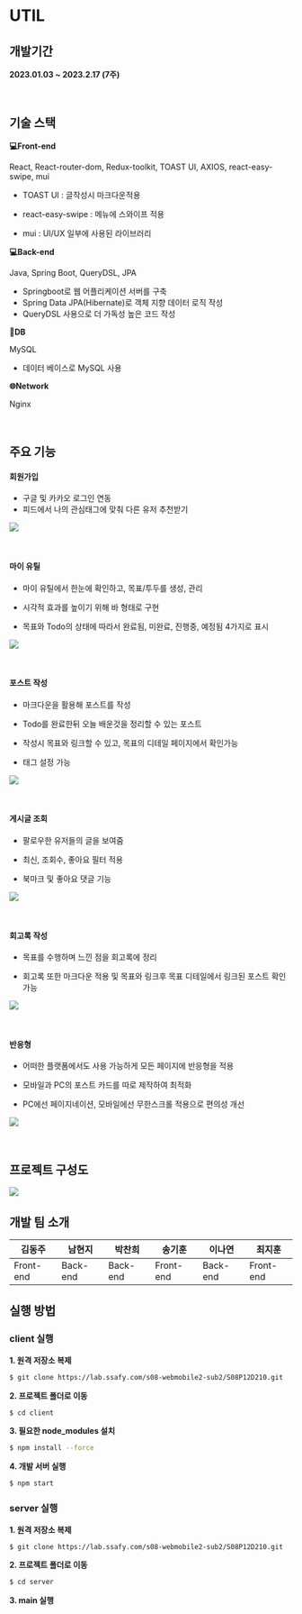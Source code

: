 # UTIL


## 개발기간

**2023.01.03 ~ 2023.2.17 (7주)**

<br>

## 기술 스택


**💻Front-end**

React, React-router-dom, Redux-toolkit, TOAST UI, AXIOS, react-easy-swipe, mui

- TOAST UI : 글작성시 마크다운적용

- react-easy-swipe : 메뉴에 스와이프 적용

- mui : UI/UX 일부에 사용된 라이브러리

**💻Back-end**

Java, Spring Boot, QueryDSL, JPA

- Springboot로 웹 어플리케이션 서버를 구축
- Spring Data JPA(Hibernate)로 객체 지향 데이터 로직 작성
- QueryDSL 사용으로 더 가독성 높은 코드 작성

**💾DB**

MySQL

- 데이터 베이스로 MySQL 사용

**🌐Network**

Nginx

<br>


## 주요 기능


#### 회원가입

- 구글 및 카카오 로그인 연동
- 피드에서 나의 관심태그에 맞춰 다른 유저 추천받기

<img src=https://user-images.githubusercontent.com/108286046/219239768-5d28c9d2-1dfe-4861-a8e4-5870f15e4046.gif></img>

<br>

#### 마이 유틸

- 마이 유틸에서 한눈에 확인하고, 목표/투두를 생성, 관리

- 시각적 효과를 높이기 위해 바 형태로 구현

- 목표와 Todo의 상태에 따라서 완료됨, 미완료, 진행중, 예정됨 4가지로 표시

<img src=https://user-images.githubusercontent.com/108286046/219240978-71e4abaa-2942-4370-ac19-845c998656f7.gif></img>

<br>

#### 포스트 작성

- 마크다운을 활용해 포스트를 작성

- Todo를 완료한뒤 오늘 배운것을 정리할 수 있는 포스트

- 작성시 목표와 링크할 수 있고, 목표의 디테일 페이지에서 확인가능

- 태그 설정 가능

<img src=https://user-images.githubusercontent.com/108286046/219243269-76173488-03af-42ee-aec9-c70c11e7ff36.gif></img>

<br>

#### 게시글 조회

- 팔로우한 유저들의 글을 보여줌

- 최신, 조회수, 좋아요 필터 적용

- 북마크 및 좋아요 댓글 기능

<img src=https://user-images.githubusercontent.com/108286046/219261393-121ec489-972e-41fc-9e49-2b11fb479111.gif></img>

<br>

#### 회고록 작성

- 목표를 수행하며 느낀 점을 회고록에 정리

- 회고록 또한 마크다운 적용 및 목표와 링크후 목표 디테일에서 링크된 포스트 확인 가능

<img src=https://user-images.githubusercontent.com/108286046/219248066-123d5ecd-62c2-4d14-9576-d5884e1b2569.gif></img>

<br>

#### 반응형

- 어떠한 플랫폼에서도 사용 가능하게 모든 페이지에 반응형을 적용

- 모바일과 PC의 포스트 카드를 따로 제작하여 최적화

- PC에선 페이지네이션, 모바일에선 무한스크롤 적용으로 편의성 개선

<img src=https://user-images.githubusercontent.com/108286046/219246995-b600c98e-fd96-4e30-ae5d-bb92c0dee7b0.gif></img>

<br>

## 프로젝트 구성도


<img src=https://user-images.githubusercontent.com/105181946/212804119-6a8317e9-a691-4775-8998-67db73946036.png></ing>

## 개발 팀 소개


| 김동주       | 남현지      | 박찬희      | 송기훈       | 이나연      | 최지훈       |
| --------- | -------- | -------- | --------- | -------- | --------- |
| Front-end | Back-end | Back-end | Front-end | Back-end | Front-end |

## 실행 방법


### **client 실행**

**1. 원격 저장소 복제**

```bash
$ git clone https://lab.ssafy.com/s08-webmobile2-sub2/S08P12D210.git
```

**2. 프로젝트 폴더로 이동**

```bash
$ cd client
```

**3. 필요한 node_modules 설치**

```bash
$ npm install --force
```

**4. 개발 서버 실행**

```bash
$ npm start
```

### **server 실행**

**1. 원격 저장소 복제**

```bash
$ git clone https://lab.ssafy.com/s08-webmobile2-sub2/S08P12D210.git
```

**2. 프로젝트 폴더로 이동**

```bash
$ cd server
```

**3. main 실행**
